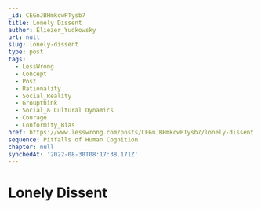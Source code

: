 ```yaml
---
_id: CEGnJBHmkcwPTysb7
title: Lonely Dissent
author: Eliezer_Yudkowsky
url: null
slug: lonely-dissent
type: post
tags:
  - LessWrong
  - Concept
  - Post
  - Rationality
  - Social_Reality
  - Groupthink
  - Social_& Cultural Dynamics
  - Courage
  - Conformity_Bias
href: https://www.lesswrong.com/posts/CEGnJBHmkcwPTysb7/lonely-dissent
sequence: Pitfalls of Human Cognition
chapter: null
synchedAt: '2022-08-30T08:17:38.171Z'
---
```

# Lonely Dissent

